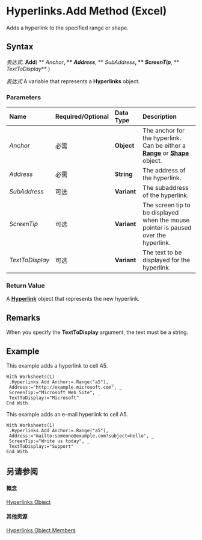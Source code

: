 
# Hyperlinks.Add Method (Excel)

Adds a hyperlink to the specified range or shape.


## Syntax

 _表达式_. **Add**( ** _Anchor_**, ** _Address_**, ** _SubAddress_**, ** _ScreenTip_**, ** _TextToDisplay_** )

 _表达式_ A variable that represents a **Hyperlinks** object.


### Parameters



|**Name**|**Required/Optional**|**Data Type**|**Description**|
|:-----|:-----|:-----|:-----|
| _Anchor_|必需|**Object**|The anchor for the hyperlink. Can be either a  **[Range](b8207778-0dcc-4570-1234-f130532cc8cd.md)** or **[Shape](8f01fcd1-b7d9-5216-2de5-40fb6648a403.md)** object.|
| _Address_|必需|**String**|The address of the hyperlink.|
| _SubAddress_|可选|**Variant**|The subaddress of the hyperlink.|
| _ScreenTip_|可选|**Variant**|The screen tip to be displayed when the mouse pointer is paused over the hyperlink.|
| _TextToDisplay_|可选|**Variant**|The text to be displayed for the hyperlink.|

### Return Value

A  **[Hyperlink](8bdd2c2f-e6eb-a2f2-78c8-b597aa80ec05.md)** object that represents the new hyperlink.


## Remarks

When you specify the  **TextToDisplay** argument, the text must be a string.


## Example

This example adds a hyperlink to cell A5.


```
With Worksheets(1) 
 .Hyperlinks.Add Anchor:=.Range("a5"), _ 
 Address:="http://example.microsoft.com", _ 
 ScreenTip:="Microsoft Web Site", _ 
 TextToDisplay:="Microsoft" 
End With
```

This example adds an e-mail hyperlink to cell A5.




```
With Worksheets(1) 
 .Hyperlinks.Add Anchor:=.Range("a5"), _ 
 Address:="mailto:someone@example.com?subject=hello", _ 
 ScreenTip:="Write us today", _ 
 TextToDisplay:="Support" 
End With 

```


## 另请参阅


#### 概念


[Hyperlinks Object](de28e0af-7a4c-56c3-5fe5-ac47d1654628.md)
#### 其他资源


[Hyperlinks Object Members](http://msdn.microsoft.com/library/ab074196-6a61-66da-4cc1-839d690fef99%28Office.15%29.aspx)